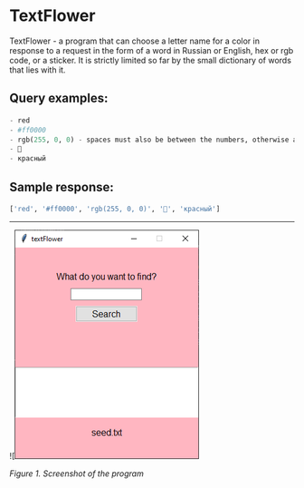 # TextFlower

TextFlower - a program that can choose a letter name for a color in response to a request in the form of a word in Russian or English, hex or rgb code, or a sticker. It is strictly limited so far by the small dictionary of words that lies with it.

## Query examples:

```python
- red
- #ff0000
- rgb(255, 0, 0) - spaces must also be between the numbers, otherwise an error!
- 🔴
- красный
```

## Sample response:

```python
['red', '#ff0000', 'rgb(255, 0, 0)', '🔴', 'красный']
```

---

![![Screenshot программы](image.png)

*Figure 1. Screenshot of the program*